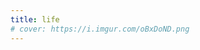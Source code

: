 ```yaml
---
title: life
# cover: https://i.imgur.com/oBxDoND.png
---
```


<!-- ## 重點強調

這是一段<mark>閃閃亮亮</mark>的文字

```
<mark>閃閃亮亮</mark>的文字
```

## 按鍵說明

<kbd>Enter</kbd>

```
<kbd>Enter</kbd>
```

## Vue.js

### 一般語法

One plus one equals: {{ 1 + 1 }}

<span v-for="i in 3"> span: {{ i }} </span>

```
One plus one equals: {{ 1 + 1 }}

<span v-for="i in 3"> span: {{ i }} </span>
```

### 自訂組件

<Macbook />

```
<Macbook />
```

## 名詞縮寫

The HTML specification is maintained by the W3C.

_[HTML]: Hyper Text Markup Language
_[W3C]: World Wide Web Consortium

```
The HTML specification is maintained by the W3C.

*[HTML]: Hyper Text Markup Language
*[W3C]:  World Wide Web Consortium
```

## 繪文字（Emoji）

唷唷唷唷 :tada: !

```
唷唷唷唷 :tada: !
```

## 插入目錄

[[toc]]

```
[[toc]]
```

## 上標下標

- 上標：2^1024^
- 下標：H~2~0

```
- 上標：2^1024^
- 下標：H~2~0
```

## 腳註區塊

無論哪一行、哪一界，多是自吹自擂，自欺自騙。日子長了，連自己也信以為真了，而大禍至矣。因為沒有做任何真正的事，沒有建任何真正的功，自然而然不會有謝天的感覺。[^1]

[^1]: 這句話摘錄自陳之藩著作《在春風裏》中的《謝天》一文

```
無論哪一行、哪一界，多是自吹自擂，自欺自騙。日子長了，連自己也信以為真了，而大禍至矣。因為沒有做任何真正的事，沒有建任何真正的功，自然而然不會有謝天的感覺。[^1]

[^1]: 這句話摘錄自陳之藩著作《在春風裏》中的《謝天》一文
```

## 自訂容器

### 說明容器

::: tip 說明
說明訊息
:::

```
::: tip 說明
說明訊息
:::
```

### 注意容器

::: warning 注意
注意訊息
:::

```
::: warning 注意
注意訊息
:::
```

### 警告容器

::: danger 警告
警告訊息
:::

```
::: danger 警告
警告訊息
:::
```

### 引言容器

::: reference 《雅量》
朋友買了一件衣料，綠色的底子帶白色方格，當她拿給我們看時，一位對圍棋十分感與趣的同學說：

「啊，好像棋盤似的。」

「我看倒有點像稿紙。」我說。

「真像一塊塊綠豆糕。」一位外號叫「大食客」的同學緊接著說。

我們不禁哄堂大笑，同樣的一件衣料，每個人卻有不同的感覺。那位朋友連忙把衣料用紙包好，她覺得衣料就是衣料，不是棋盤，也不是稿紙，更不是綠豆糕。人人的欣賞觀點不盡相同，那是和個人的性格與生活環境有關。

—— 宋晶宜
:::

```
::: reference 《雅量》
朋友買了一件衣料，綠色的底子帶白色方格，當她拿給我們看時，一位對圍棋十分感與趣的同學說：

「啊，好像棋盤似的。」

「我看倒有點像稿紙。」我說。

「真像一塊塊綠豆糕。」一位外號叫「大食客」的同學緊接著說。

我們不禁哄堂大笑，同樣的一件衣料，每個人卻有不同的感覺。那位朋友連忙把衣料用紙包好，她覺得衣料就是衣料，不是棋盤，也不是稿紙，更不是綠豆糕。人人的欣賞觀點不盡相同，那是和個人的性格與生活環境有關。

—— 宋晶宜
:::
```

### 摺疊容器

::: details 展開內容
內容
:::

```
::: details 展開內容
內容
:::
```

## 數學公式

### 行內公式

If $g$ is a continuous function $g(x)$ in $[a, b]$ for all $x$ in $[a,b]$, then $g$ has a fixed point in $[a, b]$.

### 行間公式

$$
i\hbar\frac{\partial \psi}{\partial t} = \frac{-\hbar^2}{2m} ( \frac{\partial^2}{\partial x^2} + \frac{\partial^2}{\partial y^2} + \frac{\partial^2}{\partial z^2} ) \psi + V \psi.
$$

## 內建插件

### CodePen Snippet

<CodePenSnippet title='Sunrise over still lake' slug='yLVeLNg' user='pehaa' />

````
<CodePenSnippet title='Sunrise over still lake' slug='yLVeLNg' user='pehaa' />
``` -->

